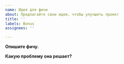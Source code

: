 ```yaml
---
name: Идея для фичи
about: Предлагайте свои идеи, чтобы улучшить проект
title: ''
labels: Bonus
assignees: ''

---
```


**Опишите фичу.**

**Какую проблему она решает?**
